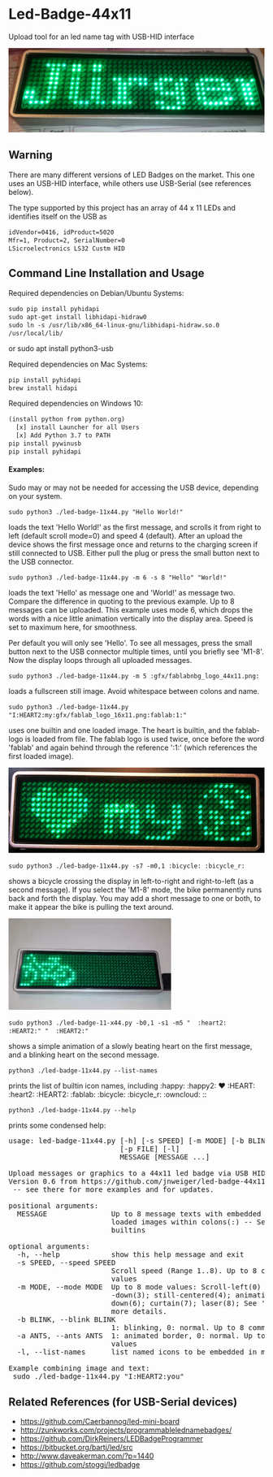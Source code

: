 # Led-Badge-44x11
Upload tool for an led name tag with USB-HID interface

![LED Mini Board](photos/green_badge.jpg)

## Warning

There are many different versions of LED Badges on the market.
This one uses an USB-HID interface, while others use USB-Serial (see references below).

The type supported by this project has an array of 44 x 11 LEDs and
identifies itself on the USB as

    idVendor=0416, idProduct=5020
    Mfr=1, Product=2, SerialNumber=0
    LSicroelectronics LS32 Custm HID

## Command Line Installation and Usage

Required dependencies on Debian/Ubuntu Systems:

    sudo pip install pyhidapi
    sudo apt-get install libhidapi-hidraw0
    sudo ln -s /usr/lib/x86_64-linux-gnu/libhidapi-hidraw.so.0  /usr/local/lib/
  or
    sudo apt install python3-usb

Required dependencies on Mac Systems:

    pip install pyhidapi
    brew install hidapi

Required dependencies on Windows 10:

    (install python from python.org)
      [x] install Launcher for all Users
      [x] Add Python 3.7 to PATH
    pip install pywinusb
    pip install pyhidapi
    

#### Examples:

Sudo may or may not be needed for accessing the USB device, depending on your system.

    sudo python3 ./led-badge-11x44.py "Hello World!"

loads the text 'Hello World!' as the first message, and scrolls it from right to left (default scroll mode=0) and speed 4 (default). After an upload the device shows the first message once and returns to the charging screen if still connected to USB. Either pull the plug or press the small button next to the USB connector.

    sudo python3 ./led-badge-11x44.py -m 6 -s 8 "Hello" "World!"

loads the text 'Hello' as message one and 'World!' as message two. Compare the difference in quoting to the previous example. Up to 8 messages can be uploaded. This example uses mode 6, which drops the words with a nice little animation vertically into the display area. Speed is set to maximum here, for smoothness.

Per default you will only see 'Hello'.  To see all messages, press the small button next to the USB connector multiple times, until you briefly see 'M1-8'. Now the display loops through all uploaded messages.

    sudo python3 ./led-badge-11x44.py -m 5 :gfx/fablabnbg_logo_44x11.png:

loads a fullscreen still image. Avoid whitespace between colons and name.

    sudo python3 ./led-badge-11x44.py "I:HEART2:my:gfx/fablab_logo_16x11.png:fablab:1:"

uses one builtin and one loaded image. The heart is builtin, and the fablab-logo is loaded from file. The fablab logo is used twice, once before the word 'fablab' and again behind through the reference ':1:' (which references the first loaded image).

![LED Mini Board](photos/love_my_fablab.jpg)

    sudo python3 ./led-badge-11x44.py -s7 -m0,1 :bicycle: :bicycle_r:

shows a bicycle crossing the display in left-to-right and right-to-left (as a second message). If you select the 'M1-8' mode, the bike permanently runs back and forth the display. You may add a short message to one or both, to make it appear the bike is pulling the text around.

![LED Mini Board](photos/bicycle.gif)

    sudo python3 ./led-badge-11-x44.py -b0,1 -s1 -m5 "  :heart2:    :HEART2:" "  :HEART2:"

shows a simple animation of a slowly beating heart on the first message, and a blinking heart on the second message.

    python3 ./led-badge-11x44.py --list-names

prints the list of builtin icon names, including :happy: :happy2: :heart: :HEART: :heart2: :HEART2: :fablab: :bicycle: :bicycle_r: :owncloud: ::

    python3 ./led-badge-11x44.py --help

prints some condensed help:

<pre>
usage: led-badge-11x44.py [-h] [-s SPEED] [-m MODE] [-b BLINK] [-a ANTS]
                          [-p FILE] [-l]
                          MESSAGE [MESSAGE ...]

Upload messages or graphics to a 44x11 led badge via USB HID.
Version 0.6 from https://github.com/jnweiger/led-badge-44x11
 -- see there for more examples and for updates.

positional arguments:
  MESSAGE               Up to 8 message texts with embedded builtin icons or
                        loaded images within colons(:) -- See -l for a list of
                        builtins

optional arguments:
  -h, --help            show this help message and exit
  -s SPEED, --speed SPEED
                        Scroll speed (Range 1..8). Up to 8 comma-seperated
                        values
  -m MODE, --mode MODE  Up to 8 mode values: Scroll-left(0) -right(1) -up(2)
                        -down(3); still-centered(4); animation(5); drop-
                        down(6); curtain(7); laser(8); See '--mode-help' for
                        more details.
  -b BLINK, --blink BLINK
                        1: blinking, 0: normal. Up to 8 comma-seperated values
  -a ANTS, --ants ANTS  1: animated border, 0: normal. Up to 8 comma-seperated
                        values
  -l, --list-names      list named icons to be embedded in messages and exit

Example combining image and text:
 sudo ./led-badge-11x44.py "I:HEART2:you"
</pre>



## Related References (for USB-Serial devices)
 * https://github.com/Caerbannog/led-mini-board
 * http://zunkworks.com/projects/programmablelednamebadges/
 * https://github.com/DirkReiners/LEDBadgeProgrammer
 * https://bitbucket.org/bartj/led/src
 * http://www.daveakerman.com/?p=1440
 * https://github.com/stoggi/ledbadge
